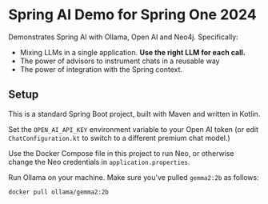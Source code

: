 # Spring AI Demo for Spring One 2024

Demonstrates Spring AI with Ollama, Open AI and Neo4j.
Specifically:

- Mixing LLMs in a single application. **Use the right LLM for each call.**
- The power of advisors to instrument chats in a reusable way
- The power of integration with the Spring context.

## Setup

This is a standard Spring Boot project, built with Maven
and written in Kotlin.

Set the `OPEN_AI_API_KEY` environment variable
to your Open AI token (or edit `ChatConfiguration.kt`
to switch to a different premium chat model.)

Use the Docker Compose file in this project to run Neo,
or otherwise change the Neo credentials in `application.properties`.

Run Ollama on your machine.
Make sure you've pulled `gemma2:2b` as follows:

```bash
docker pull ollama/gemma2:2b
```